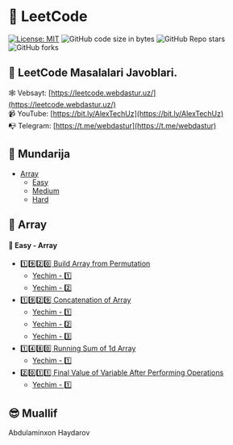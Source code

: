 # 🚀 LeetCode

[![License: MIT](https://img.shields.io/badge/license-MIT-green.svg)](https://opensource.org/licenses/MIT)
![GitHub code size in bytes](https://img.shields.io/github/languages/code-size/webdastur/leetcode?color=green)
![GitHub Repo stars](https://img.shields.io/github/stars/webdastur/leetcode?style=social)
![GitHub forks](https://img.shields.io/github/forks/webdastur/leetcode?style=social)

## 🔷 LeetCode Masalalari Javoblari.

🕸 Vebsayt: [https://leetcode.webdastur.uz/](https://leetcode.webdastur.uz/)<br>
📹 YouTube: [https://bit.ly/AlexTechUz](https://bit.ly/AlexTechUz)<br>
📭 Telegram: [https://t.me/webdastur](https://t.me/webdastur)

## 🔷 Mundarija

- [Array](#array)
    - [Easy](#easy---array)
    - [Medium]()
    - [Hard]()

## 🔷 Array

#### 🔹 Easy - Array

* [1️⃣9️⃣2️⃣0️⃣ Build Array from Permutation](https://leetcode.com/problems/build-array-from-permutation/)
    * [Yechim - 1️⃣](https://github.com/webdastur/leetcode/blob/main/array/easy/leetcode1920_1.py)
    * [Yechim - 2️⃣](https://github.com/webdastur/leetcode/blob/main/array/easy/leetcode1920_2.py)
* [1️⃣9️⃣2️⃣9️⃣ Concatenation of Array](https://leetcode.com/problems/concatenation-of-array/)
    * [Yechim - 1️⃣](https://github.com/webdastur/leetcode/blob/main/array/easy/leetcode1929_1.py)
    * [Yechim - 2️⃣](https://github.com/webdastur/leetcode/blob/main/array/easy/leetcode1929_2.py)
    * [Yechim - 3️⃣](https://github.com/webdastur/leetcode/blob/main/array/easy/leetcode1929_3.py)
* [1️⃣4️⃣8️⃣0️⃣ Running Sum of 1d Array](https://leetcode.com/problems/running-sum-of-1d-array/)
    * [Yechim - 1️⃣](https://github.com/webdastur/leetcode/blob/main/array/easy/leetcode1480_1.py)
* [2️⃣0️⃣1️⃣1️⃣ Final Value of Variable After Performing Operations](https://leetcode.com/problems/final-value-of-variable-after-performing-operations/)
    * [Yechim - 1️⃣](https://github.com/webdastur/leetcode/blob/main/array/easy/leetcode2011_1.py)

## 😎 Muallif

Abdulaminxon Haydarov
